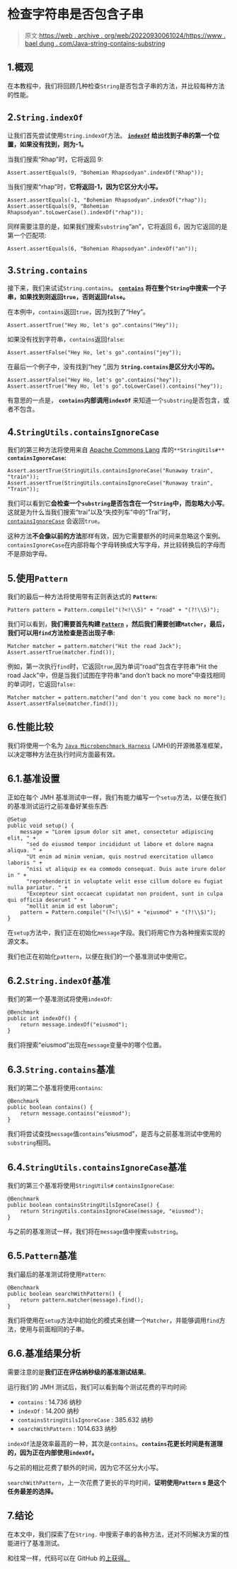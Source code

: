 # 检查字符串是否包含子串

> 原文:[https://web . archive . org/web/20220930061024/https://www . bael dung . com/Java-string-contains-substring](https://web.archive.org/web/20220930061024/https://www.baeldung.com/java-string-contains-substring)

## 1.概观

在本教程中，我们将回顾几种检查`String`是否包含子串的方法，并比较每种方法的性能。

## 2.`String.indexOf`

让我们首先尝试使用`String.indexOf`方法。 **[`indexOf`](/web/20221206155502/https://www.baeldung.com/string/index-of) 给出找到子串的第一个位置，如果没有找到，则为-1。**

当我们搜索“Rhap”时，它将返回 9:

```
Assert.assertEquals(9, "Bohemian Rhapsodyan".indexOf("Rhap"));
```

当我们搜索“rhap”时，**它将返回-1，因为它区分大小写。**

```
Assert.assertEquals(-1, "Bohemian Rhapsodyan".indexOf("rhap"));
Assert.assertEquals(9, "Bohemian Rhapsodyan".toLowerCase().indexOf("rhap"));
```

同样需要注意的是，如果我们搜索`substring`“an”，它将返回 6，因为它返回的是第一个匹配项:

```
Assert.assertEquals(6, "Bohemian Rhapsodyan".indexOf("an"));
```

## 3.`String.contains`

接下来，我们来试试`String.contains`。 **[`contains`](/web/20221206155502/https://www.baeldung.com/string/contains) 将在整个`String`中搜索一个子串，如果找到则返回`true`，否则返回`false`。**

在本例中，`contains`返回`true`，因为找到了“Hey”。

```
Assert.assertTrue("Hey Ho, let's go".contains("Hey"));
```

如果没有找到字符串，`contains`返回`false`:

```
Assert.assertFalse("Hey Ho, let's go".contains("jey"));
```

在最后一个例子中，没有找到“hey ”,因为 **`String.contains`是区分大小写的。**

```
Assert.assertFalse("Hey Ho, let's go".contains("hey"));
Assert.assertTrue("Hey Ho, let's go".toLowerCase().contains("hey"));
```

有意思的一点是， **`contains`内部调用`indexOf`** 来知道一个`substring`是否包含，或者不包含。

## 4.`StringUtils.containsIgnoreCase`

我们的第三种方法将使用来自 [Apache Commons Lang](https://web.archive.org/web/20221206155502/https://commons.apache.org/proper/commons-lang/) 库的`**StringUtils#**` **`containsIgnoreCase`:**

```
Assert.assertTrue(StringUtils.containsIgnoreCase("Runaway train", "train"));
Assert.assertTrue(StringUtils.containsIgnoreCase("Runaway train", "Train"));
```

我们可以看到它**会检查一个`substring`是否包含在一个`String`中，而忽略大小写**。这就是为什么当我们搜索“trai”以及“失控列车”中的“Trai”时， [`containsIgnoreCase`](/web/20221206155502/https://www.baeldung.com/string-processing-commons-lang) 会返回`true`。

这种方法**不会像以前的方法**那样有效，因为它需要额外的时间来忽略这个案例。`containsIgnoreCase`在内部将每个字母转换成大写字母，并比较转换后的字母而不是原始字母。

## 5.使用`Pattern`

我们的最后一种方法将使用带有正则表达式的 **`Pattern`:**

```
Pattern pattern = Pattern.compile("(?<!\\S)" + "road" + "(?!\\S)");
```

我们可以看到，**我们需要首先构建 [`Pattern`](/web/20221206155502/https://www.baeldung.com/regular-expressions-java) ，然后我们需要创建`Matcher`，最后，我们可以用`find`方法检查是否出现子串:**

```
Matcher matcher = pattern.matcher("Hit the road Jack");
Assert.assertTrue(matcher.find());
```

例如，第一次执行`find`时，它返回`true`,因为单词“road”包含在字符串“Hit the road Jack”中，但是当我们试图在字符串“and don’t back no more”中查找相同的单词时，它返回`false:`

```
Matcher matcher = pattern.matcher("and don't you come back no more");
Assert.assertFalse(matcher.find());
```

## 6.性能比较

我们将使用一个名为 [`Java Microbenchmark Harness`](/web/20221206155502/https://www.baeldung.com/java-microbenchmark-harness) (JMH)的开源微基准框架，以决定哪种方法在执行时间方面最有效。

## 6.1.基准设置

正如在每个 JMH 基准测试中一样，我们有能力编写一个`setup`方法，以便在我们的基准测试运行之前准备好某些东西:

```
@Setup
public void setup() {
    message = "Lorem ipsum dolor sit amet, consectetur adipiscing elit, " + 
      "sed do eiusmod tempor incididunt ut labore et dolore magna aliqua. " + 
      "Ut enim ad minim veniam, quis nostrud exercitation ullamco laboris " + 
      "nisi ut aliquip ex ea commodo consequat. Duis aute irure dolor in " + 
      "reprehenderit in voluptate velit esse cillum dolore eu fugiat nulla pariatur. " + 
      "Excepteur sint occaecat cupidatat non proident, sunt in culpa qui officia deserunt " + 
      "mollit anim id est laborum";
    pattern = Pattern.compile("(?<!\\S)" + "eiusmod" + "(?!\\S)");
}
```

在`setup`方法中，我们正在初始化`message`字段。我们将用它作为各种搜索实现的源文本。

我们也正在初始化`pattern`，以便在我们的一个基准测试中使用它。

## 6.2.`String.indexOf`基准

我们的第一个基准测试将使用`indexOf`:

```
@Benchmark
public int indexOf() {
    return message.indexOf("eiusmod");
}
```

我们将搜索“eiusmod”出现在`message`变量中的哪个位置。

## 6.3.`String.contains`基准

我们的第二个基准将使用`contains`:

```
@Benchmark
public boolean contains() {
    return message.contains("eiusmod");
}
```

我们将尝试查找`message`值`contains`“eiusmod”，是否与之前基准测试中使用的`substring`相同。

## 6.4.`StringUtils.containsIgnoreCase`基准

我们的第三个基准将使用`StringUtils#` `containsIgnoreCase`:

```
@Benchmark
public boolean containsStringUtilsIgnoreCase() {
    return StringUtils.containsIgnoreCase(message, "eiusmod");
}
```

与之前的基准测试一样，我们将在`message`值中搜索`substring`。

## 6.5.`Pattern`基准

我们最后的基准测试将使用`Pattern`:

```
@Benchmark
public boolean searchWithPattern() {
    return pattern.matcher(message).find();
}
```

我们将使用在`setup`方法中初始化的模式来创建一个`Matcher`，并能够调用`find`方法，使用与前面相同的子串。

## 6.6.基准结果分析

需要注意的是**我们正在评估纳秒级的基准测试结果**。

运行我们的 JMH 测试后，我们可以看到每个测试花费的平均时间:

*   `contains` : 14.736 纳秒
*   `indexOf` : 14.200 纳秒
*   `containsStringUtilsIgnoreCase` : 385.632 纳秒
*   `searchWithPattern` : 1014.633 纳秒

`indexOf`法是效率最高的一种，其次是`contains`。**`contains`花更长时间是有道理的，因为正在内部使用`indexOf`。**

与之前的相比花费了额外的时间，因为它不区分大小写。

`searchWithPattern`，上一次花费了更长的平均时间，**证明使用`Pattern` s 是这个任务最差的选择。**

## 7.结论

在本文中，我们探索了在`String.` 中搜索子串的各种方法，还对不同解决方案的性能进行了基准测试。

和往常一样，代码可以在 GitHub 的[上获得。](https://web.archive.org/web/20221206155502/https://github.com/eugenp/tutorials/tree/master/core-java-modules/core-java-string-operations)